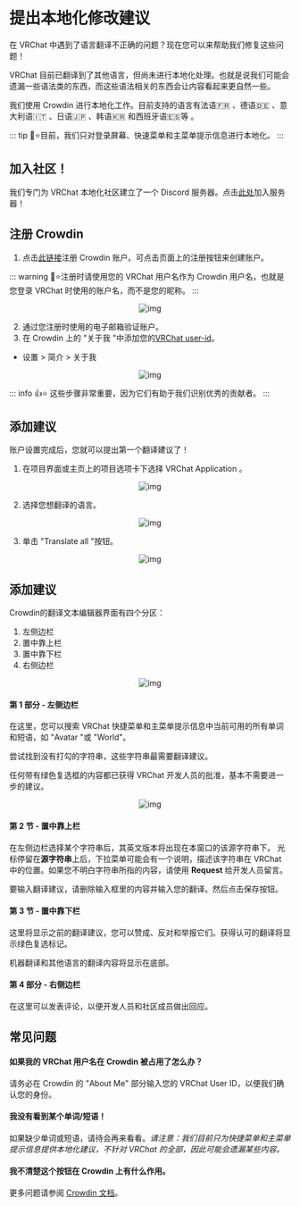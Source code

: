# 提出本地化修改建议

在 VRChat 中遇到了语言翻译不正确的问题？现在您可以来帮助我们修复这些问题！

VRChat 目前已翻译到了其他语言，但尚未进行本地化处理。也就是说我们可能会遗漏一些语法类的东西，而这些语法相关的东西会让内容看起来更自然一些。

我们使用 Crowdin 进行本地化工作。目前支持的语言有法语:fr: 、德语:de: 、意大利语:it: 、日语:jp: 、韩语:kr: 和西班牙语:es:等 。

::: tip 📘⭐目前，我们只对登录屏幕、快速菜单和主菜单提示信息进行本地化。
:::

## 加入社区！

我们专门为 VRChat 本地化社区建立了一个 Discord 服务器。点击[此处](https://discord.gg/U2fzWPkfKc)加入服务器！

## 注册 Crowdin

1. 点击[此链接](https://crowdin.com/project/vrchat-application/invite?h=bb57b789a39c353c3c401047afa228c41657827)注册 Crowdin 账户。可点击页面上的注册按钮来创建账户。

::: warning 🚧⭐注册时请使用您的 VRChat 用户名作为 Crowdin 用户名，也就是您登录 VRChat 时使用的账户名，而不是您的昵称。
:::

<center>

![img](/docs.vrchat.com/images/suggesting-localization-changes-1.png)

</center>

2. 通过您注册时使用的电子邮箱验证账户。
3. 在 Crowdin 上的 "关于我 "中添加您的[VRChat user-id](https://help.vrchat.com/hc/en-us/articles/4408181867027-Account-Names-and-Identifiers-Usernames-Display-Names-and-User-IDs-)。
- 设置 > 简介 > 关于我

<center>

![img](/docs.vrchat.com/images/suggesting-localization-changes-2.png)

</center>

::: info 👍⭐ 这些步骤非常重要，因为它们有助于我们识别优秀的贡献者。
:::

## 添加建议

账户设置完成后，您就可以提出第一个翻译建议了！

1. 在项目界面或主页上的项目选项卡下选择 VRChat Application 。

<center>

![img](/docs.vrchat.com/images/suggesting-localization-changes-3.png)

</center>

2. 选择您想翻译的语言。

<center>

![img](/docs.vrchat.com/images/suggesting-localization-changes-4.png)

</center>

3. 单击 "Translate all "按钮。

<center>

![img](/docs.vrchat.com/images/suggesting-localization-changes-5.png)

</center>

## 添加建议

Crowdin的翻译文本编辑器界面有四个分区：

1. 左侧边栏
2. 置中靠上栏
3. 置中靠下栏
4. 右侧边栏

<center>

![img](/docs.vrchat.com/images/suggesting-localization-changes-6.png)

</center>

#### 第 1 部分 - 左侧边栏

在这里，您可以搜索 VRChat 快捷菜单和主菜单提示信息中当前可用的所有单词和短语，如 "Avatar "或 "World"。

尝试找到没有打勾的字符串，这些字符串最需要翻译建议。

任何带有绿色复选框的内容都已获得 VRChat 开发人员的批准，基本不需要进一步的建议。

<center>

![img](/docs.vrchat.com/images/suggesting-localization-changes-7.png)

</center>

#### 第 2 节 - 置中靠上栏

在左侧边栏选择某个字符串后，其英文版本将出现在本窗口的该源字符串下。
光标停留在**源字符串**上后，下拉菜单可能会有一个说明，描述该字符串在 VRChat 中的位置。如果您不明白字符串所指的内容，请使用 **Request** 给开发人员留言。

要输入翻译建议，请删除输入框里的内容并输入您的翻译。然后点击保存按钮。

#### 第 3 节 - 置中靠下栏

这里将显示之前的翻译建议，您可以赞成、反对和举报它们。获得认可的翻译将显示绿色复选标记。

机器翻译和其他语言的翻译内容将显示在底部。

#### 第 4 部分 - 右侧边栏

在这里可以发表评论，以便开发人员和社区成员做出回应。

## 常见问题

#### 如果我的 VRChat 用户名在 Crowdin 被占用了怎么办？

请务必在 Crowdin 的 "About Me" 部分输入您的 VRChat User ID，以便我们确认您的身份。

#### 我没有看到某个单词/短语！

如果缺少单词或短语，请待会再来看看。*请注意：我们目前只为快捷菜单和主菜单提示信息提供本地化建议，不针对 VRChat 的全部，因此可能会遗漏某些内容。*

#### 我不清楚这个按钮在 Crowdin 上有什么作用。

更多问题请参阅 [Crowdin 文档](https://support.crowdin.com/online-editor/)。
